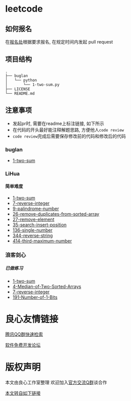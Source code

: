 # leetcode


## 如何报名

在[报名处]()根据要求报名, 在规定时间内发起 pull request

## 项目结构

```
.
├── buglan
│   └── python
│       └── 1-two-sum.py
├── LICENSE
└── README.md
```

## 注意事项 

- 发起pr时, 需要在readme上标注链接, 如下所示
- 在代码的开头最好能注释解题思路, 方便他人`code review`
- `code review`完成后需要保存修改前的代码和修改后的代码


### buglan

- [1-two-sum](./buglan/python/1-two-sum.py)

### LiHua

#### 简单难度
- [1-two-sum](./LiHua/c/1-two-sum.c)
- [7-reverse-integer](./LiHua/c/7-reverse-integer.c)
- [9-palindrome-number](./LiHua/c/9-palindrome-number.c)
- [26-remove-duplicates-from-sorted-array](./LiHua/csharp/26-remove-duplicates-from-sorted-array.cs)
- [27-remove-element](./LiHua/csharp/27-remove-element.cs)
- [35-search-insert-position](./LiHua/csharp/35-search-insert-position.cs)
- [136-single-number](./LiHua/csharp/136-single-number.cs)
- [344-reverse-string](./LiHua/csharp/344-reverse-string.cs)
- [414-third-maximum-number](./LiHua/csharp/414-third-maximum-number.cs)

### 浪客剑心
##### 已做练习
   + [1-two-sum](./JesseVolka/java/1-two-sum.java)
   + [4-Median-of-Two-Sorted-Arrays](./JesseVolka/java/4-Median-of-Two-Sorted-Arrays.java)
   + [7-reverse-integer](./JesseVolka/java/7-reverse-integer.java)
   + [191-Number-of-1-Bits](./JesseVolka/java/191-Number-of-1-Bits.java)


 # 良心友情链接

[腾讯QQ群快速检索](http://u.720life.cn/s/8cf73f7c)

[软件免费开发论坛](http://u.720life.cn/s/bbb01dc0)

# 版权声明 

本文由良心工作室整理 欢迎加入[官方交流Q群](https://u.720life.cn/s/f2316816)谈合作

[本文转自如下链接](http://u.720life.cn/g/2e71d0f0a5c601172267ba20d3a43c6e749072d53595cc9d9787a81068a8c2cc20e5dfd4661072473239fc4b5244658ef982090c20562452381594ef61c70170)